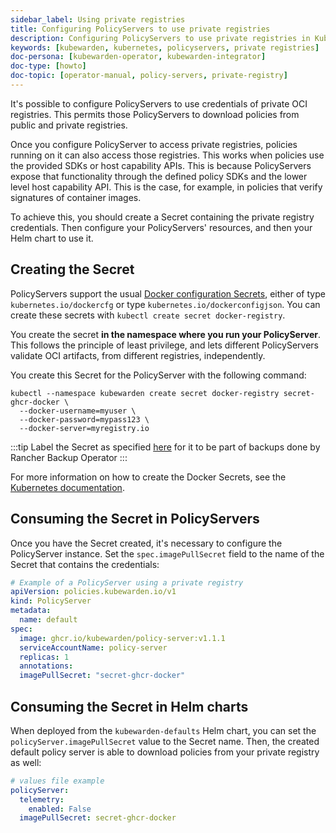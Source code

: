 ```yaml
---
sidebar_label: Using private registries
title: Configuring PolicyServers to use private registries
description: Configuring PolicyServers to use private registries in Kubewarden.
keywords: [kubewarden, kubernetes, policyservers, private registries]
doc-persona: [kubewarden-operator, kubewarden-integrator]
doc-type: [howto]
doc-topic: [operator-manual, policy-servers, private-registry]
---
```


<head>
  <link rel="canonical" href="https://docs.kubewarden.io/howtos/policy-servers/private-registry"/>
</head>

It's possible to configure PolicyServers to use credentials of private OCI
registries. This permits those PolicyServers to download policies from
public and private registries.

Once you configure PolicyServer to access private registries, policies running
on it can also access those registries. This works when policies use the
provided SDKs or host capability APIs. This is because PolicyServers expose
that functionality through the defined policy SDKs and the lower level host
capability API. This is the case, for example, in policies that verify
signatures of container images.

To achieve this, you should create a Secret containing the private registry
credentials. Then configure your PolicyServers' resources, and then your Helm
chart to use it.

## Creating the Secret

PolicyServers support the usual [Docker configuration
Secrets](https://kubernetes.io/docs/concepts/configuration/secret/#docker-config-secrets),
either of type `kubernetes.io/dockercfg` or type
`kubernetes.io/dockerconfigjson`. You can create these secrets with `kubectl
create secret docker-registry`.

You create the secret **in the namespace where you run your PolicyServer**.
This follows the principle of least privilege, and lets different
PolicyServers validate OCI artifacts, from different registries, independently.

You create this Secret for the PolicyServer with the following command:

```shell
kubectl --namespace kubewarden create secret docker-registry secret-ghcr-docker \
  --docker-username=myuser \
  --docker-password=mypass123 \
  --docker-server=myregistry.io
```

:::tip
Label the Secret as specified
[here](../rancher-backup-operator.md#User-secrets) for it to be part of
backups done by Rancher Backup Operator
:::

For more information on how to create the Docker Secrets, see the [Kubernetes documentation](https://kubernetes.io/docs/concepts/configuration/secret/#docker-config-secrets).

## Consuming the Secret in PolicyServers

Once you have the Secret created, it's necessary to configure the PolicyServer
instance. Set the `spec.imagePullSecret` field to the name of the Secret that
contains the credentials:

```yaml
# Example of a PolicyServer using a private registry
apiVersion: policies.kubewarden.io/v1
kind: PolicyServer
metadata:
  name: default
spec:
  image: ghcr.io/kubewarden/policy-server:v1.1.1
  serviceAccountName: policy-server
  replicas: 1
  annotations:
  imagePullSecret: "secret-ghcr-docker"
```

## Consuming the Secret in Helm charts

When deployed from the `kubewarden-defaults` Helm chart, you can set the
`policyServer.imagePullSecret` value to the Secret name. Then,
the created default policy server is able to download policies from your
private registry as well:

```yaml
# values file example
policyServer:
  telemetry:
    enabled: False
  imagePullSecret: secret-ghcr-docker
```
